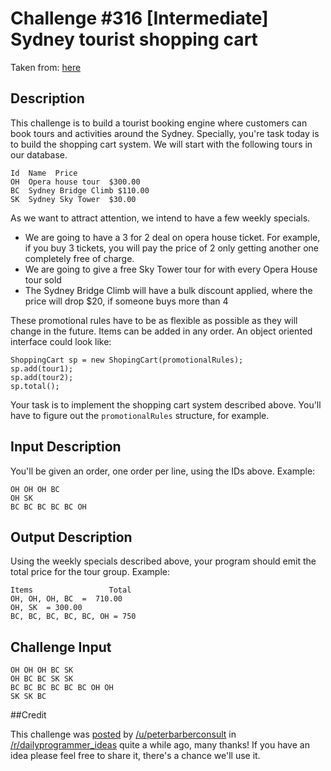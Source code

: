 # Challenge #316 [Intermediate] Sydney tourist shopping cart

Taken from: [here](https://www.reddit.com/r/dailyprogrammer/comments/6d29om/20170524_challenge_316_intermediate_sydney/)

## Description

This challenge is to build a tourist booking engine where customers can book tours and activities around the Sydney. Specially, you're task today is to build the shopping cart system. We will start with the following tours in our database.
```
Id  Name  Price
OH  Opera house tour  $300.00
BC  Sydney Bridge Climb $110.00
SK  Sydney Sky Tower  $30.00
```
As we want to attract attention, we intend to have a few weekly specials.

- We are going to have a 3 for 2 deal on opera house ticket. For example, if you buy 3 tickets, you will pay the price of 2 only getting another one completely free of charge.
- We are going to give a free Sky Tower tour for with every Opera House tour sold
- The Sydney Bridge Climb will have a bulk discount applied, where the price will drop $20, if someone buys more than 4

These promotional rules have to be as flexible as possible as they will change in the future. Items can be added in any order.
An object oriented interface could look like:

```
ShoppingCart sp = new ShopingCart(promotionalRules);
sp.add(tour1);
sp.add(tour2);
sp.total();
```

Your task is to implement the shopping cart system described above. You'll have to figure out the `promotionalRules` structure, for example.

## Input Description

You'll be given an order, one order per line, using the IDs above. Example:
```
OH OH OH BC
OH SK
BC BC BC BC BC OH
```

## Output Description

Using the weekly specials described above, your program should emit the total price for the tour group. Example:
```
Items                 Total
OH, OH, OH, BC  =  710.00
OH, SK  = 300.00
BC, BC, BC, BC, BC, OH = 750
```

## Challenge Input

```
OH OH OH BC SK
OH BC BC SK SK
BC BC BC BC BC BC OH OH
SK SK BC
```

##Credit

This challenge was [posted](https://www.reddit.com/r/dailyprogrammer_ideas/comments/42n3zu/sydney_tourist_shopping_cart/) by [/u/peterbarberconsult](https://www.reddit.com/user/peterbarberconsult) in [/r/dailyprogrammer_ideas](https://www.reddit.com/r/dailyprogrammer_ideas/) quite a while ago, many thanks! If you have an idea please feel free to share it, there's a chance we'll use it.